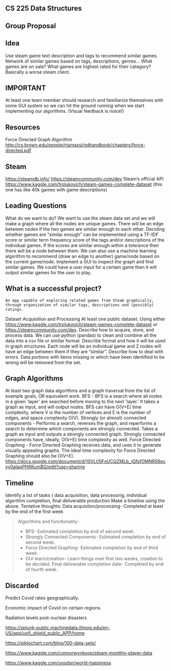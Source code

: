 ## CS 225 Data Structures

## Group Proposal

## Idea

Use steam game text description and tags to recommend similar games.
Network of similar games based on tags, descriptions, genres…
What games are on sale?
What games are highest rated for their category?
Basically a worse steam client.

## IMPORTANT
At least one team member should research and familiarize themselves with some GUI system so we can hit the ground running when we start implementing our algorithms. (Visual feedback is noice!)
## Resources
Force Directed Graph Algorithm
http://cs.brown.edu/people/rtamassi/gdhandbook/chapters/force-directed.pdf

## Steam
https://steamdb.info/
https://steamcommunity.com/dev Steam’s official API
https://www.kaggle.com/trolukovich/steam-games-complete-dataset (this one has like 40k games with game descriptions)

## Leading Questions
What do we want to do? 
We want to use the steam data set and we will make a graph where all the nodes are unique games. There will be an edge between nodes if the two games are similar enough to each other. Deciding whether games are “similar enough” can be implemented using a TF-IDF score or similar term frequency score of the tags and/or descriptions of the individual games. If the scores are similar enough within a tolerance then there will be a node between them. We can also use a machine learning algorithm to recommend (draw an edge to another) game/node based on the current game/node.
Implement a GUI to inspect the graph and find similar games. We could have a user input for a certain game then it will output similar games for the user to play.

## What is a successful project?
	An app capable of exploring related games from Steam graphically, through organization of similar tags, descriptions and (possibly) ratings.
Dataset Acquisition and Processing
At least one public dataset.
Using either https://www.kaggle.com/trolukovich/steam-games-complete-dataset or https://steamcommunity.com/dev.
Describe how to acquire, store, and process data. 
We can use python (pandas) to clean and combine all the data into a csv file or similar format.
Describe format and how it will be used in graph structures.
Each node will be an individual game and 2 nodes will have an edge between them if they are “similar”.
Describe how to deal with errors.
Data portions with items missing or which have been identified to be wrong will be removed from the set.

## Graph Algorithms
At least two graph data algorithms and a graph traversal from the list of example goals, OR equivalent work.
BFS - BFS is a search where all nodes in a given 'layer' are searched before moving to the next 'layer.' It takes a graph as input, and will output nodes. BFS can have O(V+E) time complexity, where V is the number of vertices and E is the number of edges, and space complexity O(V).
Strongly (or almost) connected components - Performs a search, reverses the graph, and reperforms a search to determine which components are strongly connected. Takes a graph as input and outputs a strongly connected graph. Strongly connected components have, ideally, O(V+E) time complexity as well.
Force Directed Graphing - Force Directed Graphing receives data, and uses it to generate visually appealing graphs. The ideal time complexity for Force Directed Graphing should also be O(V+E).
https://docs.google.com/document/d/10VL05FxUCQZMLb_jQfsfOMNR56ecxy0aIaqPH6KumBQ/edit?usp=sharing


## Timeline 
Identify a list of tasks ( data acquisition, data processing, individual algorithm completion, final deliverable production
Make a timeline using the above. 
Tentative thoughts:
Data acquistion/processing- Completed at least by the end of the first week
> Algorithms and functionality-
>	* BFS- Estimated completion by end of second week.
>	* Strongly Connected Components- Estimated completion by end of second week.
>	* Force Directed Graphing- Estimated completion by end of third week.
>	* GUI learn/creation- Learn things over first two weeks, creation to be decided.
>Final deliverable completion date- Completed by end of fourth week.


## Discarded
Predict Covid rates geographically.

Economic impact of Covid on certain regions.

Radiation levels post-nuclear disasters

https://splunk-public.machinedata.illinois.edu/en-US/app/uofi_shield_public_APP/home

https://piktochart.com/blog/100-data-sets/

https://www.kaggle.com/connorwynkoop/steam-monthly-player-data

https://www.kaggle.com/unsdsn/world-happiness
